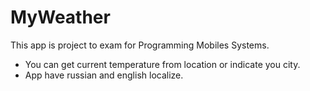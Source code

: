 # MyWeather
This app is project to exam for Programming Mobiles Systems.
- You can get current temperature from location or indicate you city.
- App have russian and english localize.

